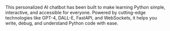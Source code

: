 This personalized AI chatbot has been built to make learning Python simple, interactive, and accessible for everyone. Powered by cutting-edge technologies like GPT-4, DALL-E, FastAPI, and WebSockets, it helps you write, debug, and understand Python code with ease. 
 
